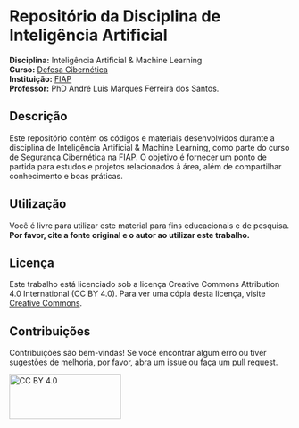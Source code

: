 # Repositório da Disciplina de Inteligência Artificial

**Disciplina:** Inteligência Artificial & Machine Learning <br>
**Curso:** [Defesa Cibernética](https://www.fiap.com.br/graduacao/tecnologo/defesa-cibernetica/) <br>
**Instituição:** [FIAP](https://www.fiap.com.br/) <br>
**Professor:** PhD André Luis Marques Ferreira dos Santos.

## Descrição

Este repositório contém os códigos e materiais desenvolvidos durante a disciplina de Inteligência Artificial & Machine Learning, como parte do curso de Segurança Cibernética na FIAP. O objetivo é fornecer um ponto de partida para estudos e projetos relacionados à área, além de compartilhar conhecimento e boas práticas.

## Utilização

Você é livre para utilizar este material para fins educacionais e de pesquisa. **Por favor, cite a fonte original e o autor ao utilizar este trabalho.**

## Licença

Este trabalho está licenciado sob a licença Creative Commons Attribution 4.0 International (CC BY 4.0). Para ver uma cópia desta licença, visite [Creative Commons](http://creativecommons.org/licenses/by/4.0/).

## Contribuições

Contribuições são bem-vindas! Se você encontrar algum erro ou tiver sugestões de melhoria, por favor, abra um issue ou faça um pull request.

<img src="https://mirrors.creativecommons.org/presskit/buttons/88x31/png/by.png" width="200" height="80" alt="CC BY 4.0">
